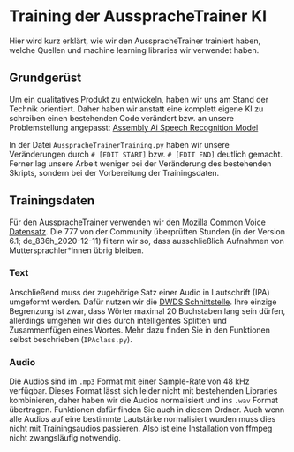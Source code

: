 # Training der AusspracheTrainer KI
Hier wird kurz erklärt, wie wir den AusspracheTrainer trainiert haben, welche Quellen und machine learning libraries wir verwendet haben.

## Grundgerüst
Um ein qualitatives Produkt zu entwickeln, haben wir uns am Stand der Technik orientiert. Daher haben wir anstatt eine komplett eigene KI zu schreiben einen bestehenden Code verändert bzw. an unsere Problemstellung angepasst:
[Assembly Ai Speech Recognition Model](https://www.assemblyai.com/blog/end-to-end-speech-recognition-pytorch/ "Building an end-to-end Speech Recognition model in PyTorch")

In der Datei `AusspracheTrainerTraining.py` haben wir unsere Veränderungen durch `# [EDIT START]` bzw. `# [EDIT END]` deutlich gemacht. Ferner lag unsere Arbeit weniger bei der Veränderung des bestehenden Skripts, sondern bei der Vorbereitung der Trainingsdaten.

## Trainingsdaten
Für den AusspracheTrainer verwenden wir den [Mozilla Common Voice Datensatz](https://commonvoice.mozilla.org/de/datasets). Die 777 von der Community überprüften Stunden (in der Version 6.1; de_836h_2020-12-11) filtern wir so, dass ausschließlich Aufnahmen von Muttersprachler*innen übrig bleiben.

### Text
Anschließend muss der zugehörige Satz einer Audio in Lautschrift (IPA) umgeformt werden. Dafür nutzen wir die [DWDS Schnittstelle](https://www.dwds.de/d/api#ipa). Ihre einzige Begrenzung ist zwar, dass Wörter maximal 20 Buchstaben lang sein dürfen, allerdings umgehen wir dies durch intelligentes Splitten und Zusammenfügen eines Wortes. Mehr dazu finden Sie in den Funktionen selbst beschrieben (`IPAclass.py`).

### Audio
Die Audios sind im `.mp3` Format mit einer Sample-Rate von 48 kHz verfügbar. Dieses Format lässt sich leider nicht mit bestehenden Libraries kombinieren, daher haben wir die Audios normalisiert und ins `.wav` Format übertragen. Funktionen dafür finden Sie auch in diesem Ordner. Auch wenn alle Audios auf eine bestimmte Lautstärke normalisiert wurden muss dies nicht mit Trainingsaudios passieren. Also ist eine Installation von ffmpeg nicht zwangsläufig notwendig.

